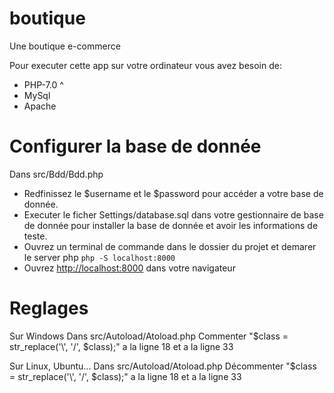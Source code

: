 # boutique
Une boutique e-commerce

Pour executer cette app sur votre ordinateur vous avez besoin de:
- PHP-7.0 ^
- MySql
- Apache

# Configurer la base de donnée
Dans src/Bdd/Bdd.php
- Redfinissez le $username et le $password pour accéder a votre base de donnée.
- Executer le ficher Settings/database.sql dans votre gestionnaire de base de donnée pour installer la base de donnée et avoir les informations de teste.
- Ouvrez un terminal de commande dans le dossier du projet et demarer le server php `php -S localhost:8000`
- Ouvrez [http://localhost:8000](http://localhost:8000) dans votre navigateur

# Reglages

Sur Windows
Dans src/Autoload/Atoload.php
Commenter "$class = str_replace('\\', '/', $class);" a la ligne 18 et a la ligne 33

Sur Linux, Ubuntu...
Dans src/Autoload/Atoload.php
Décommenter "$class = str_replace('\\', '/', $class);" a la ligne 18 et a la ligne 33
